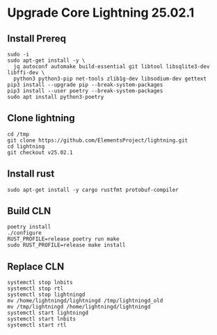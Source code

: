 # Upgrade Core Lightning 25.02.1

## Install Prereq
~~~
sudo -i
sudo apt-get install -y \
  jq autoconf automake build-essential git libtool libsqlite3-dev libffi-dev \
  python3 python3-pip net-tools zlib1g-dev libsodium-dev gettext
pip3 install --upgrade pip --break-system-packages
pip3 install --user poetry --break-system-packages
sudo apt install python3-poetry
~~~
## Clone lightning
~~~
cd /tmp
git clone https://github.com/ElementsProject/lightning.git
cd lightning
git checkout v25.02.1
~~~

## Install rust
~~~
sudo apt-get install -y cargo rustfmt protobuf-compiler
~~~

## Build CLN
~~~
poetry install
./configure
RUST_PROFILE=release poetry run make
sudo RUST_PROFILE=release make install
~~~

## Replace CLN
~~~
systemctl stop lnbits
systemctl stop rtl
systemctl stop lightningd
mv /home/lightningd/lightningd /tmp/lightningd_old
mv /tmp/lightningd /home/lightningd/lightningd
systemctl start lightningd
systemctl start lnbits
systemctl start rtl
~~~
